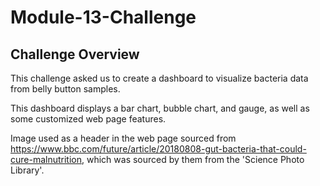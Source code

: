 # Module-13-Challenge

## Challenge Overview

This challenge asked us to create a dashboard to visualize bacteria data from belly button samples.

This dashboard displays a bar chart, bubble chart, and gauge, as well as some customized web page features. 

Image used as a header in the web page sourced from https://www.bbc.com/future/article/20180808-gut-bacteria-that-could-cure-malnutrition, which was sourced by them from the 'Science Photo Library'.
